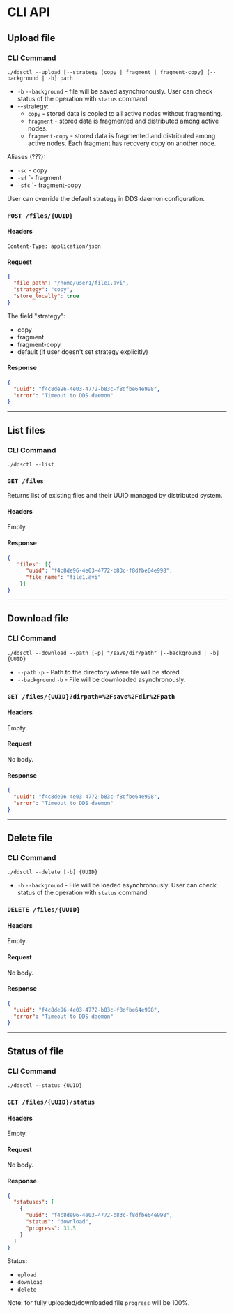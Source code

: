 # CLI API

## Upload file

### CLI Command

`./ddsctl --upload [--strategy [copy | fragment | fragment-copy] [--background | -b] path`

* `-b` `--background` - file will be saved asynchronously. User can check status of the operation with `status` command
* --strategy:
    - `copy` - stored data is copied to all active nodes without fragmenting.
    - `fragment` - stored data is fragmented and distributed among active nodes.
    - `fragment-copy` - stored data is fragmented and distributed among active nodes. Each fragment has recovery copy on another node.

Aliases (???):
* `-sc` - copy
* `-sf` `- fragment
* `-sfc` `- fragment-copy

User can override the default strategy in DDS daemon configuration.

### `POST /files/{UUID}`

#### Headers

```text
Content-Type: application/json
```

#### Request

```json
{
  "file_path": "/home/user1/file1.avi",
  "strategy": "copy",
  "store_locally": true
}
```
The field "strategy":
- copy
- fragment
- fragment-copy
- default (if user doesn't set strategy explicitly)

#### Response

```json
{
  "uuid": "f4c8de96-4e03-4772-b83c-f8dfbe64e998",
  "error": "Timeout to DDS daemon"
}
```

---

## List files

### CLI Command

`./ddsctl --list`

### `GET /files`

Returns list of existing files and their UUID managed by distributed system.

#### Headers

Empty.

#### Response

```json
{
   "files": [{
      "uuid": "f4c8de96-4e03-4772-b83c-f8dfbe64e998",
      "file_name": "file1.avi"
    }]
}
```

---

## Download file

### CLI Command

`./ddsctl --download --path [-p] "/save/dir/path" [--background | -b] {UUID}`

* `--path` `-p` - Path to the directory where file will be stored.
* `--background` `-b` - File will be downloaded asynchronously.

### `GET /files/{UUID}?dirpath=%2Fsave%2Fdir%2Fpath`

#### Headers

Empty.

#### Request

No body.

#### Response

```json
{
  "uuid": "f4c8de96-4e03-4772-b83c-f8dfbe64e998",
  "error": "Timeout to DDS daemon"
}
```

---

## Delete file

### CLI Command

`./ddsctl --delete [-b] {UUID}`

* `-b` `--background` - File will be loaded asynchronously. User can check status of the operation with `status` command.

### `DELETE /files/{UUID}`

#### Headers

Empty.

#### Request

No body.

#### Response

```json
{
  "uuid": "f4c8de96-4e03-4772-b83c-f8dfbe64e998",
  "error": "Timeout to DDS daemon"
}
```

---

## Status of file

### CLI Command

`./ddsctl --status {UUID}`

### `GET /files/{UUID}/status`

#### Headers

Empty.

#### Request

No body.

#### Response

```json
{
  "statuses": [
    {
      "uuid": "f4c8de96-4e03-4772-b83c-f8dfbe64e998",
      "status": "download",
      "progress": 31.5
    }
  ]
}
```

Status:
* `upload`
* `download`
* `delete`

Note: for fully uploaded/downloaded file `progress` will be 100%.
